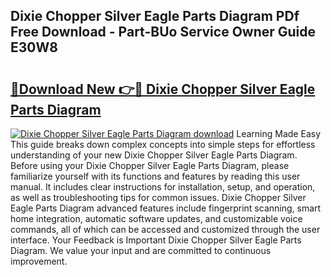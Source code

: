 ## Dixie Chopper Silver Eagle Parts Diagram PDf Free Download - Part-BUo Service Owner Guide E30W8

# <h2><a href="http://dfkz9v.blite.top/?on=Dixie+Chopper+Silver+Eagle+Parts+Diagram">🔗Download New 👉🔴 Dixie Chopper Silver Eagle Parts Diagram</a></h2>

[![Dixie Chopper Silver Eagle Parts Diagram download](https://i.imgur.com/lujVjoI.png)](http://dfkz9v.blite.top/?on=Dixie+Chopper+Silver+Eagle+Parts+Diagram)
Learning Made Easy This guide breaks down complex concepts into simple steps for effortless understanding of your new Dixie Chopper Silver Eagle Parts Diagram. Before using your Dixie Chopper Silver Eagle Parts Diagram, please familiarize yourself with its functions and features by reading this user manual. It includes clear instructions for installation, setup, and operation, as well as troubleshooting tips for common issues. Dixie Chopper Silver Eagle Parts Diagram advanced features include fingerprint scanning, smart home integration, automatic software updates, and customizable voice commands, all of which can be accessed and customized through the user interface. Your Feedback is Important Dixie Chopper Silver Eagle Parts Diagram. We value your input and are committed to continuous improvement.

